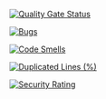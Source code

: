[![Quality Gate Status](https://sonarcloud.io/api/project_badges/measure?project=bananky_projektowanie-obiektowe&metric=alert_status)](https://sonarcloud.io/summary/new_code?id=bananky_projektowanie-obiektowe)


[![Bugs](https://sonarcloud.io/api/project_badges/measure?project=bananky_projektowanie-obiektowe&metric=bugs)](https://sonarcloud.io/summary/new_code?id=bananky_projektowanie-obiektowe)


[![Code Smells](https://sonarcloud.io/api/project_badges/measure?project=bananky_projektowanie-obiektowe&metric=code_smells)](https://sonarcloud.io/summary/new_code?id=bananky_projektowanie-obiektowe)


[![Duplicated Lines (%)](https://sonarcloud.io/api/project_badges/measure?project=bananky_projektowanie-obiektowe&metric=duplicated_lines_density)](https://sonarcloud.io/summary/new_code?id=bananky_projektowanie-obiektowe)


[![Security Rating](https://sonarcloud.io/api/project_badges/measure?project=bananky_projektowanie-obiektowe&metric=security_rating)](https://sonarcloud.io/summary/new_code?id=bananky_projektowanie-obiektowe)


